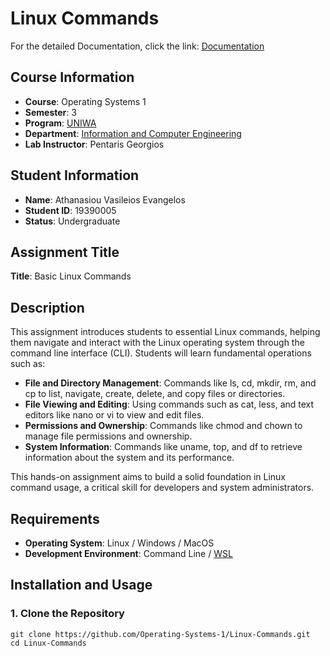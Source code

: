 # Linux Commands

For the detailed Documentation, click the link:
[Documentation](Documentation/#EN_19390005.G9.EX1.txt)

## Course Information
- **Course**: Operating Systems 1
- **Semester**: 3
- **Program**: [UNIWA](https://www.uniwa.gr/)
- **Department**: [Information and Computer Engineering](https://ice.uniwa.gr/)
- **Lab Instructor**: Pentaris Georgios

## Student Information
- **Name**: Athanasiou Vasileios Evangelos
- **Student ID**: 19390005
- **Status**: Undergraduate

## Assignment Title
**Title**: Basic Linux Commands

## Description
This assignment introduces students to essential Linux commands, helping them navigate and interact with the Linux operating system through the command line interface (CLI). Students will learn fundamental operations such as:

- **File and Directory Management**: Commands like ls, cd, mkdir, rm, and cp to list, navigate, create, delete, and copy files or directories.
- **File Viewing and Editing**: Using commands such as cat, less, and text editors like nano or vi to view and edit files.
- **Permissions and Ownership**: Commands like chmod and chown to manage file permissions and ownership.
- **System Information**: Commands like uname, top, and df to retrieve information about the system and its performance.

This hands-on assignment aims to build a solid foundation in Linux command usage, a critical skill for developers and system administrators.

## Requirements
- **Operating System**: Linux / Windows / MacOS
- **Development Environment**: Command Line / [WSL](https://learn.microsoft.com/en-us/windows/wsl/install)

## Installation and Usage


### 1. Clone the Repository
```
git clone https://github.com/Operating-Systems-1/Linux-Commands.git
cd Linux-Commands
```
